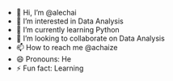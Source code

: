 - 👋 Hi, I’m @alechai
- 👀 I’m interested in Data Analysis
- 🌱 I’m currently learning Python
- 💞️ I’m looking to collaborate on Data Analysis
- 📫 How to reach me @achaize
- 😄 Pronouns: He
- ⚡ Fun fact: Learning

<!---
alechai/alechai is a ✨ special ✨ repository because its `README.md` (this file) appears on your GitHub profile.
You can click the Preview link to take a look at your changes.
--->
